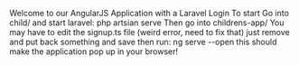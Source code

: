 Welcome to our AngularJS Application with a Laravel Login 
To start
  Go into child/ 
  and start laravel: php artsian serve
  Then go into childrens-app/
  You may have to edit the signup.ts file (weird error, need to fix that)
  just remove and put back something and save
  then run: ng serve --open 
  this should make the application pop up in your browser!
  
  
